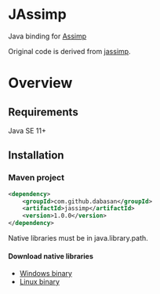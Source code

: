 # JAssimp

Java binding for [Assimp](https://github.com/assimp/assimp)

Original code is derived from [jassimp](https://github.com/assimp/assimp/tree/master/port/jassimp).

# Overview

## Requirements

Java SE 11+

## Installation

### Maven project

```xml
<dependency>
    <groupId>com.github.dabasan</groupId>
    <artifactId>jassimp</artifactId>
    <version>1.0.0</version>
</dependency>
```

Native libraries must be in java.library.path.

#### Download native libraries

- [Windows binary](https://github.com/Dabasan/JAssimp/releases/download/v1.0.0/windows_bin.zip)
- [Linux binary](https://github.com/Dabasan/JAssimp/releases/download/v1.0.0/linux_bin.tar.gz)



